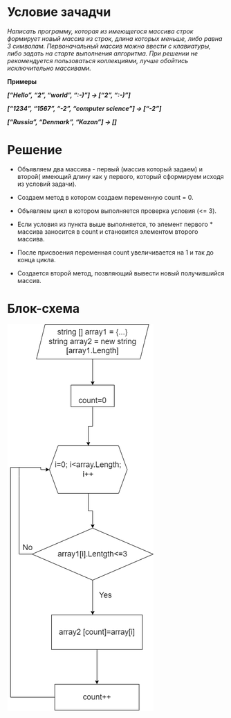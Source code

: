 # Условие зачадчи
*Напиcать программу, которая из имеющегося массива строк формирует новый массив из строк, длина которых меньше, либо равна 3 символам. Первоначальный массив можно ввести с клавиатуры, либо задать на старте выполнения алгоритма. При решении не рекомендуется пользоваться коллекциями, лучше обойтись исключительно массивами.*

**Примеры**

***[“Hello”, “2”, “world”, “:-)”] → [“2”, “:-)”]***

***[“1234”, “1567”, “-2”, “computer science”] → [“-2”]***

***[“Russia”, “Denmark”, “Kazan”] → []***

# Решение

* Объявляем два массива - первый (массив который задаем) и второй( имеющий длину как у первого, который сформируем исходя из условий задачи).

* Создаем метод в котором создаем переменную count = 0.

* Объявляем цикл в котором выполняется проверка условия (<= 3).

* Если условия из пункта выше выполняется, то элемент первого * массива заносится в count и становится элементом второго массива.

* После присвоения переменная count увеличивается на 1 и так до конца цикла.

* Создается второй метод, позвляющий вывести новый получившийся массив.

# Блок-схема

![Картинка](Блок-схема.png)
